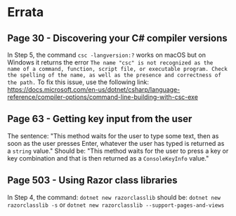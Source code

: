 # Errata
## Page 30 - Discovering your C# compiler versions
In Step 5, the command `csc -langversion:?` works on macOS but on Windows it returns the error `The name "csc" is not recognized as the name of a command, function, script file, or executable program. Check the spelling of the name, as well as the presence and correctness of the path.` To fix this issue, use the following link: https://docs.microsoft.com/en-us/dotnet/csharp/language-reference/compiler-options/command-line-building-with-csc-exe
## Page 63 - Getting key input from the user
The sentence:
"This method waits for the user to type some text, then as soon as the user presses Enter, whatever the user has typed is returned as a `string` value."
Should be:
"This method waits for the user to press a key or key combination and that is then returned as a `ConsoleKeyInfo` value."
## Page 503 - Using Razor class libraries
In Step 4, the command: `dotnet new razorclasslib` should be: `dotnet new razorclasslib -s` or `dotnet new razorclasslib --support-pages-and-views`
